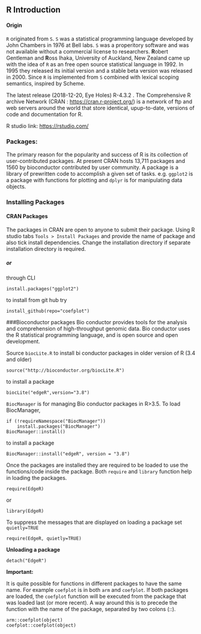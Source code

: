 ## R Introduction

#### Origin

`R` originated from `S`.   `S` was a statistical programming language developed by John Chambers in 1976 at Bell labs. `S` was a properitory software and was not available without a commercial license to researchers.  **R**obert Gentleman and **R**oss Ihaka, University of Auckland, New Zealand came up with the idea of `R` as an free open source statistical language in 1992.  In 1995 they released its initial version and a stable beta version was released in 2000. Since `R` is implemented from `S` combined with lexical scoping semantics, inspired by Scheme. 

The latest release (2018-12-20, Eye Holes) R-4.3.2 .
The Comprehensive R archive Network (CRAN : https://cran.r-project.org/) is a network of ftp and web servers around the world that store identical, upup-to-date, versions of code and documentation for R.

R studio link: https://rstudio.com/

### Packages:

The primary reason for the popularity and success of R is its collection of user-contributed packages.
At present CRAN hosts 13,711 packages and 1560 by bioconductor contributed by user community. A package is a library of prewritten code to accomplish a given set of tasks. e.g. `ggplot2` is a package with functions for plotting and `dplyr` is for manipulating data objects.

### Installing Packages

#### CRAN Packages
The packages in CRAN are open to anyone to submit their package.
Using R studio tabs `Tools > Install Packages` and provide the name of package and also tick install dependencies. Change the installation directory if separate installation directory is required.

##### or 

through CLI 
```{R}
install.packages("ggplot2")
```
to install from git hub try
```{R}
install_github(repo="coefplot")
```
###Bioconductor packages
Bio conductor provides tools for the analysis and comprehension of high-throughput genomic data. Bio conductor uses the R statistical programming language, and is open source and open development.

Source `biocLite.R` to install bi conductor packages in older version of R (3.4 and older)

```{R}
source("http://bioconductor.org/biocLite.R")
```
to install a package
```{R}
biocLite("edgeR",version="3.8")
```

`BiocManager` is for managing Bio conductor packages in R>3.5.  To load BiocManager,
```{R}
if (!requireNamespace("BiocManager"))
    install.packages("BiocManager")
BiocManager::install()
```
to install a package
```{R}
BiocManager::install("edgeR", version = "3.8")
```

Once the packages are installed they are required to be loaded to use the functions/code inside the package. Both `require` and `library` function help in loading the packages.
```{R}
require(EdgeR)
```
or 
```{R}
library(EdgeR)
```
To suppress the messages that are displayed on loading a package set `quietly=TRUE`
```{R}
require(EdgeR, quietly=TRUE)
```
**Unloading a package**
```{R}
detach("EdgeR")
```

**Important:**

It is quite possible for functions in different packages to have the same name. For example `coefplot` is in both `arm` and `coefplot`.  If both packages are loaded, the `coefplot` function will be executed from the package that was loaded last (or more recent). A way around this is to precede the function with the name of the package, separated by two colons (::).
```{R}
arm::coefplot(object)
coefplot::coefplot(object)
